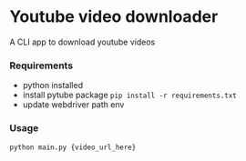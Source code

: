 # Youtube video downloader
A CLI app to download youtube videos

### Requirements
- python installed
- install pytube package ```pip install -r requirements.txt```
- update webdriver path env

### Usage
```python main.py {video_url_here}``` 